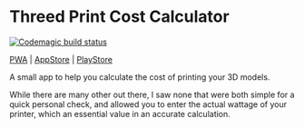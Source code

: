 # Threed Print Cost Calculator

[![Codemagic build status](https://api.codemagic.io/apps/61bf59755d15f5a8273ab9f8/61bf59755d15f5a8273ab9f7/status_badge.svg)](https://codemagic.io/apps/61bf59755d15f5a8273ab9f8/61bf59755d15f5a8273ab9f7/latest_build)

[PWA](https://3dpcc.pages.dev) | [AppStore](https://apps.apple.com/us/app/3d-printer-cost-calculator/id6444106268) | [PlayStore](https://play.google.com/store/apps/details?id=com.threed_print_calculator)

A small app to help you calculate the cost of printing your 3D models.

While there are many other out there, I saw none that were both simple 
for a quick personal check, and allowed you to enter the actual wattage
of your printer, which an essential value in an accurate calculation.
